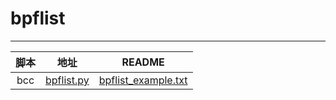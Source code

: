 # bpflist
-------

| 脚本 | 地址 | README |
|:----:|:----:|:------:|
| bcc | [bpflist.py](https://github.com/iovisor/bcc/blob/master/tools/bpflist.py) | [bpflist_example.txt](https://github.com/iovisor/bcc/blob/master/tools/bpflist_example.txt) |
